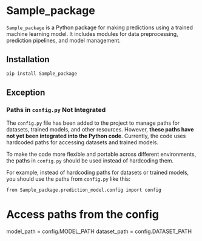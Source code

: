 # Sample_package

`Sample_package` is a Python package for making predictions using a trained machine learning model. It includes modules for data preprocessing, prediction pipelines, and model management.

## Installation

```bash
pip install Sample_package

```
## Exception

### Paths in `config.py` Not Integrated

The `config.py` file has been added to the project to manage paths for datasets, trained models, and other resources. However, **these paths have not yet been integrated into the Python code**. Currently, the code uses hardcoded paths for accessing datasets and trained models. 

To make the code more flexible and portable across different environments, the paths in `config.py` should be used instead of hardcoding them.

For example, instead of hardcoding paths for datasets or trained models, you should use the paths from `config.py` like this:


```bash
from Sample_package.prediction_model.config import config
```


# Access paths from the config
model_path = config.MODEL_PATH
dataset_path = config.DATASET_PATH
